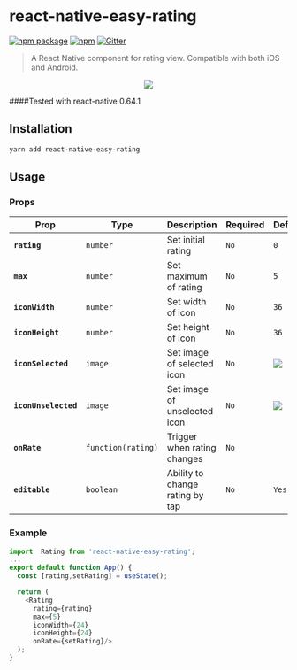 # react-native-easy-rating
[![npm package](https://img.shields.io/npm/v/react-native-easy-rating.svg?style=flat-square)](https://www.npmjs.org/package/react-native-easy-rating)
[![npm](https://img.shields.io/npm/dm/react-native-easy-rating.svg)](https://www.npmjs.com/package/react-native-easy-rating)
[![Gitter](https://img.shields.io/gitter/room/nwjs/nw.js.svg?style=flat-square)](https://gitter.im/react-native-easy-rating/Lobby#)

> A React Native component for rating view. Compatible with both iOS and Android.
<p align="center">
  <img src="./assets/demo_image_1.png"/>
</p>

####Tested with react-native 0.64.1

## Installation

```sh
yarn add react-native-easy-rating
```


## Usage

### Props

| Prop | Type | Description | Required | Default |
|---|---|---|---|---|
|**`rating`**|`number`|Set initial rating|`No`|`0`|
|**`max`**|`number`|Set maximum of rating|`No`|`5`|
|**`iconWidth`**|`number`|Set width of icon|`No`|`36`|
|**`iconHeight`**|`number`|Set height of icon|`No`|`36`|
|**`iconSelected`**|`image`|Set image of selected icon|`No`|<img src="./images/icon_star_selected.png"/>|
|**`iconUnselected`**|`image`|Set image of unselected icon|`No`|<img src="./images/icon_star_unselected.png"/>|
|**`onRate`**|`function(rating)`|Trigger when rating changes|`No`||
|**`editable`**|`boolean`|Ability to change rating by tap|`No`|`Yes`|

### Example

```js
import  Rating from 'react-native-easy-rating';
...
export default function App() {
  const [rating,setRating] = useState();

  return (
    <Rating
      rating={rating}
      max={5}
      iconWidth={24}
      iconHeight={24}
      onRate={setRating}/>
  );
}
```
